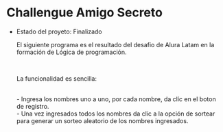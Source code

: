 <h1>Challengue Amigo Secreto</h1>

- Estado del proyeto: Finalizado

  <p>El siguiente programa es el resultado del desafio de Alura Latam en la formación de Lógica de programación.</p><br>
  <p>La funcionalidad es sencilla:</p><br>
  - Ingresa los nombres uno a uno, por cada nombre, da clíc en el boton de registro.<br>
  - Una vez ingresados todos los nombres da clíc a la opción de sortear para generar un sorteo aleatorio de los nombres ingresados.
